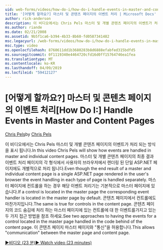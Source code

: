 ```yaml
---
uid: web-forms/videos/how-do-i/how-do-i-handle-events-in-master-and-content-pages
title: '[어떻게 할까요?] 마스터 및 콘텐츠 페이지의 이벤트 처리 | Microsoft Docs'
author: rick-anderson
description: 이 비디오에서는 Chris Pels 마스터 및 개별 콘텐츠 페이지의 이벤트가 처리 되는 방식을 표시 됩니다. 경우에 마스터 및 개별 conte의 최종 결과 중...
ms.author: riande
ms.date: 02/21/2008
ms.assetid: 9b5f1ca6-b394-4b33-8b60-fd0587341482
msc.legacyurl: /web-forms/videos/how-do-i/how-do-i-handle-events-in-master-and-content-pages
msc.type: video
ms.openlocfilehash: 8760611dd1b3680283b8d6888efabfed315bdfd5
ms.sourcegitcommit: 0f1119340e4464720cfd16d0ff15764746ea1fea
ms.translationtype: MT
ms.contentlocale: ko-KR
ms.lasthandoff: 04/09/2019
ms.locfileid: "59412127"
---
```

# <a name="how-do-i-handle-events-in-master-and-content-pages"></a><span data-ttu-id="c1b6c-104">[어떻게 할까요?] 마스터 및 콘텐츠 페이지의 이벤트 처리</span><span class="sxs-lookup"><span data-stu-id="c1b6c-104">[How Do I:] Handle Events in Master and Content Pages</span></span>

<span data-ttu-id="c1b6c-105">[Chris Pels](https://twitter.com/chrispels)</span><span class="sxs-lookup"><span data-stu-id="c1b6c-105">by [Chris Pels](https://twitter.com/chrispels)</span></span>

<span data-ttu-id="c1b6c-106">이 비디오에서는 Chris Pels 마스터 및 개별 콘텐츠 페이지의 이벤트가 처리 되는 방식을 표시 됩니다.</span><span class="sxs-lookup"><span data-stu-id="c1b6c-106">In this video Chris Pels will show how events are handled in master and individual content pages.</span></span> <span data-ttu-id="c1b6c-107">마스터 및 개별 콘텐츠 페이지의 최종 결과 이벤트 처리 페이지의 각 형식에서 사용자의 브라우저에서 렌더링 된 단일 ASP.NET 페이지에도 개별적으로 처리 됩니다.</span><span class="sxs-lookup"><span data-stu-id="c1b6c-107">Even though the end result of a master and individual content page is a single ASP.NET page rendered in the user's browser the event handling in each type of page is handled separately.</span></span> <span data-ttu-id="c1b6c-108">마스터 페이지에 컨트롤을 하는 경우 해당 이벤트 처리기는 기본적으로 마스터 페이지에 있습니다.</span><span class="sxs-lookup"><span data-stu-id="c1b6c-108">If a control is located in the master page the corresponding event handler is located in the master page by default.</span></span> <span data-ttu-id="c1b6c-109">콘텐츠 페이지에서 컨트롤에도 마찬가지입니다.</span><span class="sxs-lookup"><span data-stu-id="c1b6c-109">The same is true for controls in the content page.</span></span> <span data-ttu-id="c1b6c-110">콘텐츠 페이지의 코드 숨김에 처리 하는 마스터 페이지에 있는 컨트롤에 대 한 이벤트를가지고 있는 두 가지 접근 방법을 참조 하세요.</span><span class="sxs-lookup"><span data-stu-id="c1b6c-110">See two approaches to having the events for a control located in the master page handled in the code behind of the content page.</span></span> <span data-ttu-id="c1b6c-111">이 콘텐츠 페이지 마스터 페이지와 "통신"을 허용합니다.</span><span class="sxs-lookup"><span data-stu-id="c1b6c-111">This allows "communication" between the master page and content page.</span></span>

[<span data-ttu-id="c1b6c-112">&#9654;비디오 (23 분)</span><span class="sxs-lookup"><span data-stu-id="c1b6c-112">&#9654; Watch video (23 minutes)</span></span>](https://channel9.msdn.com/Blogs/ASP-NET-Site-Videos/how-do-i-handle-events-in-master-and-content-pages)
